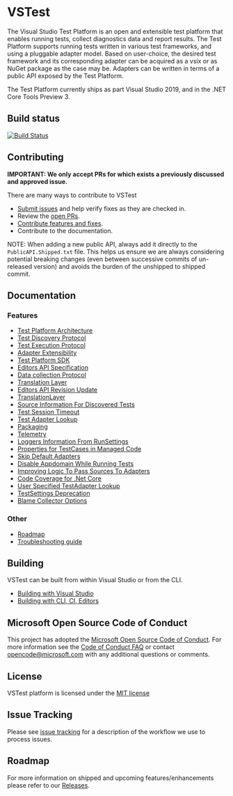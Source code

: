 # VSTest

The Visual Studio Test Platform is an open and extensible test platform that enables running tests, collect diagnostics data and report results. The Test Platform supports running tests written in various test frameworks, and using a pluggable adapter model. Based on user-choice, the desired test framework and its corresponding adapter can be acquired as a vsix or as NuGet package as the case may be. Adapters can be written in terms of a public API exposed by the Test Platform.


The Test Platform currently ships as part Visual Studio 2019, and in the .NET Core Tools Preview 3.

## Build status

[![Build Status](https://dev.azure.com/dnceng/public/_apis/build/status/Microsoft/vstest/microsoft.vstest.ci?branchName=main)](https://dev.azure.com/dnceng/public/_build/latest?definitionId=935&branchName=main)

## Contributing

**IMPORTANT: We only accept PRs for which exists a previously discussed and approved issue.**

There are many ways to contribute to VSTest

- [Submit issues](https://github.com/Microsoft/vstest/issues) and help verify fixes as they are checked in.
- Review the [open PRs](https://github.com/Microsoft/vstest/pulls).
- [Contribute features and fixes](./docs/contribute.md).
- Contribute to the documentation.

NOTE: When adding a new public API, always add it directly to the `PublicAPI.Shipped.txt` file. This helps us ensure we are always considering potential breaking changes (even between successive commits of un-released version) and avoids the burden of the unshipped to shipped commit.

## Documentation

### Features

- [Test Platform Architecture](./docs/RFCs/0001-Test-Platform-Architecture.md)
- [Test Discovery Protocol](./docs/RFCs/0002-Test-Discovery-Protocol.md)
- [Test Execution Protocol](./docs/RFCs/0003-Test-Execution-Protocol.md)
- [Adapter Extensibility](./docs/RFCs/0004-Adapter-Extensibility.md)
- [Test Platform SDK](./docs/RFCs/0005-Test-Platform-SDK.md)
- [Editors API Specification](./docs/RFCs/0007-Editors-API-Specification.md)
- [Data collection Protocol](./docs/RFCs/0006-DataCollection-Protocol.md)
- [Translation Layer](./docs/RFCs/0008-TranslationLayer.md)
- [Editors API Revision Update](./docs/RFCs/0009-Editors-API-RevisionUpdate.md)
- [TranslationLayer](./docs/RFCs/0008-TranslationLayer.md)
- [Source Information For Discovered Tests](./docs/RFCs/0010-Source-Information-For-Discovered-Tests.md)
- [Test Session Timeout](./docs/RFCs/0011-Test-Session-Timeout.md)
- [Test Adapter Lookup](./docs/RFCs/0013-Test-Adapter-Lookup.md)
- [Packaging](./docs/RFCs/0014-Packaging.md)
- [Telemetry](./docs/RFCs/0015-Telemetry.md)
- [Loggers Information From RunSettings](./docs/RFCs/0016-Loggers-Information-From-RunSettings.md)
- [Properties for TestCases in Managed Code](./docs/RFCs/0017-Managed-TestCase-Properties.md)
- [Skip Default Adapters](./docs/RFCs/0018-Skip-Default-Adapters.md)
- [Disable Appdomain While Running Tests](./docs/RFCs/0019-Disable-Appdomain-While-Running-Tests.md)
- [Improving Logic To Pass Sources To Adapters](./docs/RFCs/0020-Improving-Logic-To-Pass-Sources-To-Adapters.md)
- [Code Coverage for .Net Core](./docs/RFCs/0021-CodeCoverageForNetCore.md)
- [User Specified TestAdapter Lookup](./docs/RFCs/0022-User-Specified-TestAdapter-Lookup.md)
- [TestSettings Deprecation](./docs/RFCs/0023-TestSettings-Deprecation.md)
- [Blame Collector Options](./docs/RFCs/0024-Blame-Collector-Options.md)

### Other

- [Roadmap](./docs/releases.md)
- [Troubleshooting guide](./docs/troubleshooting.md)

## Building

VSTest can be built from within Visual Studio or from the CLI.

- [Building with Visual Studio](./docs/contribute.md#building-with-visual-studio)
- [Building with CLI, CI, Editors](./docs/contribute.md#building-with-cli-ci-editors)

## Microsoft Open Source Code of Conduct

This project has adopted the [Microsoft Open Source Code of Conduct](https://opensource.microsoft.com/codeofconduct/). For more information see the [Code of Conduct FAQ](https://opensource.microsoft.com/codeofconduct/faq/) or contact [opencode@microsoft.com](mailto:opencode@microsoft.com) with any additional questions or comments.

## License

VSTest platform is licensed under the [MIT license](./LICENSE)

## Issue Tracking

Please see [issue tracking](./issuetracking.md) for a description of the workflow we use to process issues.

## Roadmap

For more information on shipped and upcoming features/enhancements please refer to our [Releases](./docs/releases.md).
